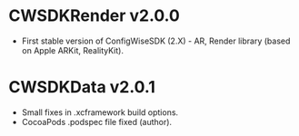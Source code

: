 #  CWSDKRender v2.0.0

+ First stable version of ConfigWiseSDK (2.X) - AR, Render library (based on Apple ARKit, RealityKit).

#  CWSDKData v2.0.1

+ Small fixes in .xcframework build options.
+ CocoaPods .podspec file fixed (author).